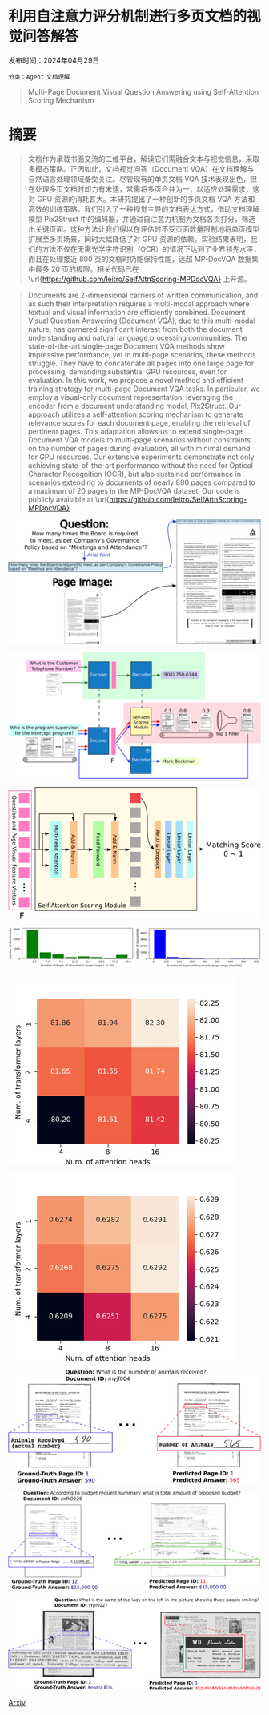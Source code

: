 # 利用自注意力评分机制进行多页文档的视觉问答解答

发布时间：2024年04月29日

`分类：Agent` `文档理解`

> Multi-Page Document Visual Question Answering using Self-Attention Scoring Mechanism

# 摘要

> 文档作为承载书面交流的二维平台，解读它们需融合文本与视觉信息，采取多模态策略。正因如此，文档视觉问答（Document VQA）在文档理解与自然语言处理领域备受关注。尽管现有的单页文档 VQA 技术表现出色，但在处理多页文档时却力有未逮，常需将多页合并为一，以适应处理需求，这对 GPU 资源的消耗甚大。本研究提出了一种创新的多页文档 VQA 方法和高效的训练策略。我们引入了一种视觉主导的文档表达方式，借助文档理解模型 Pix2Struct 中的编码器，并通过自注意力机制为文档各页打分，筛选出关键页面。这种方法让我们得以在评估时不受页面数量限制地将单页模型扩展至多页场景，同时大幅降低了对 GPU 资源的依赖。实验结果表明，我们的方法不仅在无需光学字符识别（OCR）的情况下达到了业界领先水平，而且在处理接近 800 页的文档时仍能保持性能，远超 MP-DocVQA 数据集中最多 20 页的极限。相关代码已在 \url{https://github.com/leitro/SelfAttnScoring-MPDocVQA} 上开源。

> Documents are 2-dimensional carriers of written communication, and as such their interpretation requires a multi-modal approach where textual and visual information are efficiently combined. Document Visual Question Answering (Document VQA), due to this multi-modal nature, has garnered significant interest from both the document understanding and natural language processing communities. The state-of-the-art single-page Document VQA methods show impressive performance, yet in multi-page scenarios, these methods struggle. They have to concatenate all pages into one large page for processing, demanding substantial GPU resources, even for evaluation. In this work, we propose a novel method and efficient training strategy for multi-page Document VQA tasks. In particular, we employ a visual-only document representation, leveraging the encoder from a document understanding model, Pix2Struct. Our approach utilizes a self-attention scoring mechanism to generate relevance scores for each document page, enabling the retrieval of pertinent pages. This adaptation allows us to extend single-page Document VQA models to multi-page scenarios without constraints on the number of pages during evaluation, all with minimal demand for GPU resources. Our extensive experiments demonstrate not only achieving state-of-the-art performance without the need for Optical Character Recognition (OCR), but also sustained performance in scenarios extending to documents of nearly 800 pages compared to a maximum of 20 pages in the MP-DocVQA dataset. Our code is publicly available at \url{https://github.com/leitro/SelfAttnScoring-MPDocVQA}.

![利用自注意力评分机制进行多页文档的视觉问答解答](../../../paper_images/2404.19024/text2pixel_h.png)

![利用自注意力评分机制进行多页文档的视觉问答解答](../../../paper_images/2404.19024/arch.png)

![利用自注意力评分机制进行多页文档的视觉问答解答](../../../paper_images/2404.19024/scoring_h.png)

![利用自注意力评分机制进行多页文档的视觉问答解答](../../../paper_images/2404.19024/histo_pages_h.png)

![利用自注意力评分机制进行多页文档的视觉问答解答](../../../paper_images/2404.19024/heatmap_page.png)

![利用自注意力评分机制进行多页文档的视觉问答解答](../../../paper_images/2404.19024/heatmap_anls.png)

![利用自注意力评分机制进行多页文档的视觉问答解答](../../../paper_images/2404.19024/case10_a.png)

![利用自注意力评分机制进行多页文档的视觉问答解答](../../../paper_images/2404.19024/x1.png)

![利用自注意力评分机制进行多页文档的视觉问答解答](../../../paper_images/2404.19024/case00_a.png)

[Arxiv](https://arxiv.org/abs/2404.19024)